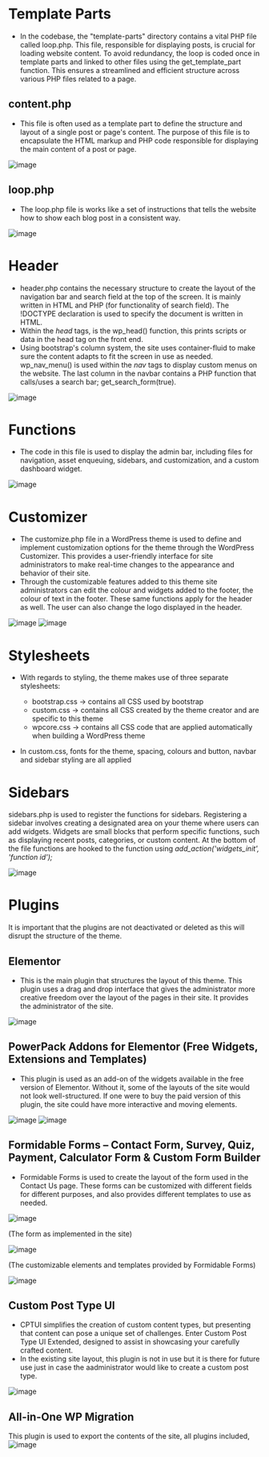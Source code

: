  <!--functions

header

footer

customizer - how its built

stylesheets (wp and mine) and enque assets

sidebars - coded and used--> 

# Template Parts
- In the codebase, the "template-parts" directory contains a vital PHP file called loop.php. This file, responsible for displaying posts, is crucial for loading website content. To avoid redundancy, the loop is coded once in template parts and linked to other files using the get_template_part function. This ensures a streamlined and efficient structure across various PHP files related to a page.

## content.php
- This file is often used as a template part to define the structure and layout of a single post or page's content. The purpose of this file is to encapsulate the HTML markup and PHP code responsible for displaying the main content of a post or page.

![image](https://github.com/kaiap16/ICA-Website-Assignment/assets/106373404/2180b298-5796-4f8f-8118-1ac071632538)

## loop.php
 - The loop.php file is works like a set of instructions that tells the website how to show each blog post in a consistent way.
   
![image](https://github.com/kaiap16/ICA-Website-Assignment/assets/106373404/d7f27f15-44f1-4b29-b803-eaff85dd3149)


# Header
- header.php contains the necessary structure to create the layout of the navigation bar and search field at the top of the screen. It is mainly written in HTML and PHP (for functionality of search field). The !DOCTYPE declaration is used to specify the document is written in HTML. 
- Within the _head_ tags, is the wp_head() function, this prints scripts or data in the head tag on the front end.
- Using bootstrap's column system, the site uses container-fluid to make sure the content adapts to fit the screen in use as needed. wp_nav_menu() is used within the _nav_ tags to display custom menus on the website. The last column in the navbar contains a PHP function that calls/uses a search bar; get_search_form(true). 

![image](https://github.com/kaiap16/ICA-Website-Assignment/assets/106373404/ff0a9dee-62f0-4c39-8b6c-ad0f168f76b1)


# Functions
- The code in this file is used to display the admin bar, including files for navigation, asset enqueuing, sidebars, and customization, and a custom dashboard widget.
  
![image](https://github.com/kaiap16/ICA-Website-Assignment/assets/106373404/4828aff7-62b1-4983-a88c-b41911109171)


# Customizer
- The customize.php file in a WordPress theme is  used to define and implement customization options for the theme through the WordPress Customizer. This provides a user-friendly interface for site administrators to make real-time changes to the appearance and behavior of their site.
- Through the customizable features added to this theme site administrators can edit the colour and widgets added to the footer, the colour of text in the footer. These same functions apply for the header as well. The user can also change the logo displayed in the header.
  
 ![image](https://github.com/kaiap16/ICA-Website-Assignment/assets/106373404/14f852a9-c75a-4265-877c-88bdc625a349)
 ![image](https://github.com/kaiap16/ICA-Website-Assignment/assets/106373404/f9436fbe-ec91-46c7-8e31-92c097299cce)

# Stylesheets
- With regards to styling, the theme makes use of three separate stylesheets:
  
	- bootstrap.css -> contains all CSS used by bootstrap
	- custom.css -> contains all CSS created by the theme creator and are specific to this theme
	- wpcore.css -> contains all CSS code that are applied automatically when building a WordPress theme

- In custom.css, fonts for the theme, spacing, colours and button, navbar and sidebar styling are all applied 

# Sidebars
sidebars.php is used to register the functions for sidebars. Registering a sidebar involves creating a designated area on your theme where users can add widgets. Widgets are small blocks that perform specific functions, such as displaying recent posts, categories, or custom content. At the bottom of the file functions are hooked to the function using _add_action('widgets_init', 'function id');_

![image](https://github.com/kaiap16/ICA-Website-Assignment/assets/106373404/3083f26a-4347-41f6-b9e5-69429ed6d8cd)

# Plugins
It is important that the plugins are not deactivated or deleted as this will disrupt the structure of the theme.

## Elementor
- This is the main plugin that structures the layout of this theme. This plugin uses a drag and drop interface that gives the administrator more creative freedom over the layout of the pages in their site. It provides the administrator of the site.
  
![image](https://github.com/kaiap16/ICA-Website-Assignment/assets/106373404/af8d9952-ed27-42d4-ac66-ce3f4f3ea082)

## PowerPack Addons for Elementor (Free Widgets, Extensions and Templates)
- This plugin is used as an add-on of the widgets available in the free version of Elementor. Without it, some of the layouts of the site would not look well-structured. If one were to buy the paid version of this plugin, the site could have more interactive and moving elements. 

![image](https://github.com/kaiap16/ICA-Website-Assignment/assets/106373404/f5f93ebe-0d52-4ac9-b9ae-39f667f36e25)
![image](https://github.com/kaiap16/ICA-Website-Assignment/assets/106373404/d89e65c1-6c50-4086-ad68-df2756eff43d)


## Formidable Forms – Contact Form, Survey, Quiz, Payment, Calculator Form & Custom Form Builder
- Formidable Forms is used to create the layout of the form used in the Contact Us page. These forms can be customized with different fields for different purposes, and also provides different templates to use as needed. 

![image](https://github.com/kaiap16/ICA-Website-Assignment/assets/106373404/f8782c4c-6268-4c55-b032-53b466956788)

(The form as implemented in the site)

![image](https://github.com/kaiap16/ICA-Website-Assignment/assets/106373404/16ba3a8c-a38b-46bd-8949-b73e9d007e43)

(The customizable elements and templates provided by Formidable Forms)

![image](https://github.com/kaiap16/ICA-Website-Assignment/assets/106373404/4bf4c64a-998f-4a56-a390-a7f3a82197bb)


## Custom Post Type UI
- CPTUI simplifies the creation of custom content types, but presenting that content can pose a unique set of challenges. Enter Custom Post Type UI Extended, designed to assist in showcasing your carefully crafted content.
- In the existing site layout, this plugin is not in use but it is there for future use just in case the aadministrator would like to create a custom post type.

![image](https://github.com/kaiap16/ICA-Website-Assignment/assets/106373404/609a586c-c342-43e4-9b3c-902bf6425968)

## All-in-One WP Migration

This plugin is used to export the contents of the site, all plugins included, 
![image](https://github.com/kaiap16/ICA-Website-Assignment/assets/106373404/df9ae163-3255-4b2f-82ad-76f2289660e7)


